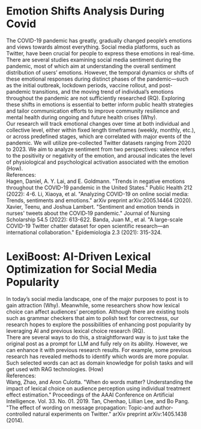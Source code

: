 # Emotion Shifts Analysis During Covid
The COVID-19 pandemic has greatly, gradually changed people’s emotions and views towards almost everything. Social media platforms, such as Twitter, have been crucial for people to express these emotions in real-time. There are several studies examining social media sentiment during the pandemic, most of which aim at understanding the overall sentiment distribution of users’ emotions. However, the temporal dynamics or shifts of these emotional responses during distinct phases of the pandemic—such as the initial outbreak, lockdown periods, vaccine rollout, and post-pandemic transitions, and the moving trend of individual’s emotions throughout the pandemic are not sufficiently researched (RQ). Exploring these shifts in emotions is essential to better inform public health strategies and tailor communication efforts to improve community resilience and mental health during ongoing and future health crises (Why).  
Our research will track emotional changes over time at both individual and collective level, either within fixed length timeframes (weekly, monthly, etc.), or across predefined stages, which are correlated with major events of the pandemic. We will utilize pre-collected Twitter datasets ranging from 2020 to 2023. We aim to analyze sentiment from two perspectives: valence refers to the positivity or negativity of the emotion, and arousal indicates the level of physiological and psychological activation associated with the emotion (How).  
References:  
Hagen, Daniel, A. Y. Lai, and E. Goldmann. "Trends in negative emotions throughout the COVID-19 pandemic in the United States." Public Health 212 (2022): 4-6.
Li, Xiaoya, et al. "Analyzing COVID-19 on online social media: Trends, sentiments and emotions." arXiv preprint arXiv:2005.14464 (2020).
Xavier, Teenu, and Joshua Lambert. "Sentiment and emotion trends in nurses' tweets about the COVID‐19 pandemic." Journal of Nursing Scholarship 54.5 (2022): 613-622.
Banda, Juan M., et al. "A large-scale COVID-19 Twitter chatter dataset for open scientific research—an international collaboration." Epidemiologia 2.3 (2021): 315-324.
# LexiBoost: AI-Driven Lexical Optimization for Social Media Popularity
In today’s social media landscape, one of the major purposes to post is to gain attraction (Why). Meanwhile, some researchers show how lexical choice can affect audiences’ perception. Although there are existing tools such as grammar checkers that aim to polish text for correctness, our research hopes to explore the possibilities of enhancing post popularity by leveraging AI and previous lexical choice research (RQ).  
There are several ways to do this, a straightforward way is to just take the original post as a prompt for LLM and fully rely on its ability. However, we can enhance it with previous research results. For example, some previous research has revealed methods to identify which words are more popular. Such selected words can act as domain knowledge for polish tasks and will get used with RAG technologies. (How)  
References:  
Wang, Zhao, and Aron Culotta. "When do words matter? Understanding the impact of lexical choice on audience perception using individual treatment effect estimation." Proceedings of the AAAI Conference on Artificial Intelligence. Vol. 33. No. 01. 2019.
Tan, Chenhao, Lillian Lee, and Bo Pang. "The effect of wording on message propagation: Topic-and author-controlled natural experiments on Twitter." arXiv preprint arXiv:1405.1438 (2014).
